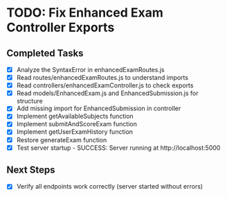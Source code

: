 # TODO: Fix Enhanced Exam Controller Exports

## Completed Tasks
- [x] Analyze the SyntaxError in enhancedExamRoutes.js
- [x] Read routes/enhancedExamRoutes.js to understand imports
- [x] Read controllers/enhancedExamController.js to check exports
- [x] Read models/EnhancedExam.js and EnhancedSubmission.js for structure
- [x] Add missing import for EnhancedSubmission in controller
- [x] Implement getAvailableSubjects function
- [x] Implement submitAndScoreExam function
- [x] Implement getUserExamHistory function
- [x] Restore generateExam function
- [x] Test server startup - SUCCESS: Server running at http://localhost:5000

## Next Steps
- [x] Verify all endpoints work correctly (server started without errors)
